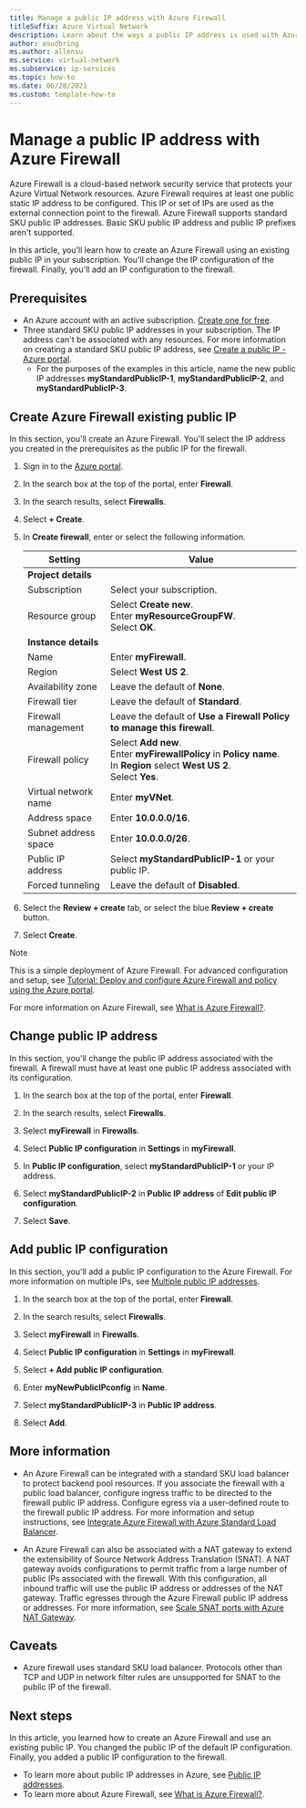 ```yaml
---
title: Manage a public IP address with Azure Firewall
titleSuffix: Azure Virtual Network
description: Learn about the ways a public IP address is used with Azure Firewall and how to change the configuration.
author: asudbring
ms.author: allensu
ms.service: virtual-network
ms.subservice: ip-services
ms.topic: how-to 
ms.date: 06/28/2021
ms.custom: template-how-to 
---
```


# Manage a public IP address with Azure Firewall

Azure Firewall is a cloud-based network security service that protects your Azure Virtual Network resources. Azure Firewall requires at least one public static IP address to be configured. This IP or set of IPs are used as the external connection point to the firewall. Azure Firewall supports standard SKU public IP addresses. Basic SKU public IP address and public IP prefixes aren't supported. 

In this article, you'll learn how to create an Azure Firewall using an existing public IP in your subscription. You'll change the IP configuration of the firewall. Finally, you'll add an IP configuration to the firewall.

## Prerequisites

- An Azure account with an active subscription. [Create one for free](https://azure.microsoft.com/free/?ref=microsoft.com&utm_source=microsoft.com&utm_medium=docs&utm_campaign=visualstudio).
- Three standard SKU public IP addresses in your subscription. The IP address can't be associated with any resources. For more information on creating a standard SKU public IP address, see [Create a public IP - Azure portal](create-public-ip-portal.md).
    - For the purposes of the examples in this article, name the new public IP addresses **myStandardPublicIP-1**, **myStandardPublicIP-2**, and **myStandardPublicIP-3**.

## Create Azure Firewall existing public IP

In this section, you'll create an Azure Firewall. You'll select the IP address you created in the prerequisites as the public IP for the firewall.

1. Sign in to the [Azure portal](https://portal.azure.com).

2. In the search box at the top of the portal, enter **Firewall**.

3. In the search results, select **Firewalls**.

4. Select **+ Create**.

5. In **Create firewall**, enter or select the following information.

    | Setting | Value |
    | ------- | ----- |
    | **Project details** |   |
    | Subscription | Select your subscription. |
    | Resource group | Select **Create new**. </br> Enter **myResourceGroupFW**. </br> Select **OK**. |
    | **Instance details** |   |
    | Name | Enter **myFirewall**. |
    | Region | Select **West US 2**. |
    | Availability zone | Leave the default of **None**. |
    | Firewall tier  | Leave the default of **Standard**. |
    | Firewall management | Leave the default of **Use a Firewall Policy to manage this firewall**.|
    | Firewall policy | Select **Add new**. </br> Enter **myFirewallPolicy** in **Policy name**. </br> In **Region** select **West US 2**. </br> Select **Yes**. |
    | Virtual network name | Enter **myVNet**. |
    | Address space | Enter **10.0.0.0/16**. |
    | Subnet address space | Enter **10.0.0.0/26**. |
    | Public IP address | Select **myStandardPublicIP-1** or your public IP. |
    | Forced tunneling | Leave the default of **Disabled**. |
    
 
6. Select the **Review + create** tab, or select the blue **Review + create** button.

7. Select **Create**.

> [!NOTE]
> This is a simple deployment of Azure Firewall. For advanced configuration and setup, see [Tutorial: Deploy and configure Azure Firewall and policy using the Azure portal](../firewall/tutorial-firewall-deploy-portal-policy.md).
>
> For more information on Azure Firewall, see [What is Azure Firewall?](../firewall/overview.md).

## Change public IP address

In this section, you'll change the public IP address associated with the firewall. A firewall must have at least one public IP address associated with its configuration. 

1. In the search box at the top of the portal, enter **Firewall**.

2. In the search results, select **Firewalls**.

3. Select **myFirewall** in **Firewalls**.

4. Select **Public IP configuration** in **Settings** in **myFirewall**.

5. In **Public IP configuration**, select **myStandardPublicIP-1** or your IP address.

6. Select **myStandardPublicIP-2** in **Public IP address** of **Edit public IP configuration**.

7. Select **Save**.

## Add public IP configuration

In this section, you'll add a public IP configuration to the Azure Firewall. For more information on multiple IPs, see [Multiple public IP addresses](../firewall/features.md#multiple-public-ip-addresses).  

1. In the search box at the top of the portal, enter **Firewall**.

2. In the search results, select **Firewalls**.

3. Select **myFirewall** in **Firewalls**.

4. Select **Public IP configuration** in **Settings** in **myFirewall**.

5. Select **+ Add public IP configuration**.

6. Enter **myNewPublicIPconfig** in **Name**.

7. Select **myStandardPublicIP-3** in **Public IP address**.

8. Select **Add**.

## More information

* An Azure Firewall can be integrated with a standard SKU load balancer to protect backend pool resources.  If you associate the firewall with a public load balancer, configure ingress traffic to be directed to the firewall public IP address. Configure egress via a user-defined route to the firewall public IP address.  For more information and setup instructions, see [Integrate Azure Firewall with Azure Standard Load Balancer](../firewall/integrate-lb.md). 

* An Azure Firewall can also be associated with a NAT gateway to extend the extensibility of Source Network Address Translation (SNAT). A NAT gateway avoids configurations to permit traffic from a large number of public IPs associated with the firewall. With this configuration, all inbound traffic will use the public IP address or addresses of the NAT gateway. Traffic egresses through the Azure Firewall public IP address or addresses.  For more information, see [Scale SNAT ports with Azure NAT Gateway](../firewall/integrate-with-nat-gateway.md).

## Caveats

* Azure firewall uses standard SKU load balancer. Protocols other than TCP and UDP in network filter rules are unsupported for SNAT to the public IP of the firewall. 
## Next steps

In this article, you learned how to create an Azure Firewall and use an existing public IP. You changed the public IP of the default IP configuration. Finally, you added a public IP configuration to the firewall.

- To learn more about public IP addresses in Azure, see [Public IP addresses](public-ip-addresses.md).
- To learn more about Azure Firewall, see [What is Azure Firewall?](../firewall/overview.md).
